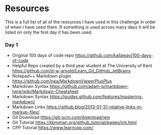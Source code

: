 # Resources
This is a full list of all of the resources I have used in this challenge in order of when I have used them. If something is used across many days it will be listed on only the first day it has been used.

### Day 1
* Original 100 days of code repo https://github.com/kallaway/100-days-of-code
* Helpful Repo created by a third year student at The University of Kent https://github.com/d-w-arnold/Learn_Git_GitHub_JetBrains
* Notepad++ Markdown plugin https://github.com/nea/MarkdownViewerPlusPlus
* Markdown Syntax https://github.com/adam-p/markdown-here/wiki/Markdown-Cheatsheet
* Markdown Syntax https://guides.github.com/features/mastering-markdown/
* Markdown Links https://github.blog/2013-01-31-relative-links-in-markup-files/
* Git Download https://git-scm.com/download/win
* Git Tutorial https://kbroman.org/github_tutorial/pages/init.html
* CPP Tutorial https://www.learncpp.com/
